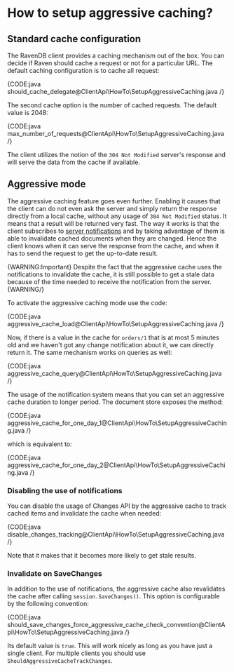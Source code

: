 # How to setup aggressive caching?

## Standard cache configuration

The RavenDB client provides a caching mechanism out of the box. You can decide if Raven should cache a request or not for a particular URL. 
The default caching configuration is to cache all request:

{CODE:java should_cache_delegate@ClientApi\HowTo\SetupAggressiveCaching.java /}

The second cache option is the number of cached requests. The default value is 2048:

{CODE:java max_number_of_requests@ClientApi\HowTo\SetupAggressiveCaching.java /}

The client utilizes the notion of the `304 Not Modified` server's response and will serve the data from the cache if available. 

## Aggressive mode

The aggressive caching feature goes even further. Enabling it causes that the client can do not even ask the server and simply return the response directly from a local cache, without any usage of `304 Not Modified` status. 
It means that a result will be returned very fast. The way it works is that the client subscribes to [server notifications](../changes/what-is-changes-api) and by taking advantage of them is able to invalidate cached documents
when they are changed. Hence the client knows when it can serve the response from the cache, and when it has to send the request to get the up-to-date result. 

{WARNING:Important}
Despite the fact that the aggressive cache uses the notifications to invalidate the cache, it is still possible to get a stale data because of the time needed to receive the notification from the server.
{WARNING/}

To activate the aggressive caching mode use the code:

{CODE:java aggressive_cache_load@ClientApi\HowTo\SetupAggressiveCaching.java /}

Now, if there is a value in the cache for `orders/1` that is at most 5 minutes old and we haven't got any change notification about it, we can directly return it. The same mechanism works on queries as well:

{CODE:java aggressive_cache_query@ClientApi\HowTo\SetupAggressiveCaching.java /}

The usage of the notification system means that you can set an aggressive cache duration to longer period. The document store exposes the method:

{CODE:java aggressive_cache_for_one_day_1@ClientApi\HowTo\SetupAggressiveCaching.java /}

which is equivalent to:

{CODE:java aggressive_cache_for_one_day_2@ClientApi\HowTo\SetupAggressiveCaching.java /}

### Disabling the use of notifications

You can disable the usage of Changes API by the aggressive cache to track cached items and invalidate the cache when needed:

{CODE:java disable_changes_tracking@ClientApi\HowTo\SetupAggressiveCaching.java /}

Note that it makes that it becomes more likely to get stale results.

### Invalidate on SaveChanges

In addition to the use of notifications, the aggressive cache also revalidates the cache after calling `session.SaveChanges()`. This option is configurable by the following convention:

{CODE:java should_save_changes_force_aggressive_cache_check_convention@ClientApi\HowTo\SetupAggressiveCaching.java /}

Its default value is `true`. This will work nicely as long as you have just a single client. For multiple clients you should use `ShouldAggressiveCacheTrackChanges`.
